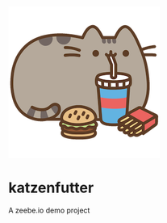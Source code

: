 ![katzenfutter](https://raw.githubusercontent.com/schlafsack/katzenfutter/master/logo/katzenfutter_repo_header.png "katzenfutter")
# katzenfutter
A zeebe.io demo project
